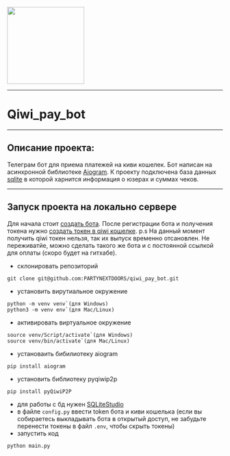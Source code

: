 <p align="left">
    
<img height="180em" src=https://i.pinimg.com/564x/5e/19/31/5e19312aa89069e9c78348e9618303fa.jpg />

</p>

____

<h1 align="left" id="macropower-title">Qiwi_pay_bot</h1>

____

## Описание проекта:
Телеграм бот для приема платежей на киви кошелек. Бот написан на асинхронной библиотеке [Aiogram](https://docs.aiogram.dev/en/latest/telegram/index.html). К проекту подключена база данных [sqlite](https://www.sqlite.org/index.html) в которой харнится информация о юзерах и суммах чеков.

____

## Запуск проекта на локально сервере
Для начала стоит [создать бота](https://chatlabs.ru/botfather-instrukcziya-komandy-nastrojki/). После регистрации бота и получения токена нужно [создать токен в qiwi кошелке](https://qiwi.com/p2p-admin/api).
p.s На данный момент получить qiwi токен нельзя, так их выпуск временно отсановлен. Не переживатйе, можно сделать такого же бота и с постоянной ссылкой для оплаты (скоро будет на гитхабе).
+ склонировать репозиторий
```
git clone git@github.com:PARTYNEXTDOORS/qiwi_pay_bot.git
```
+ установить вирутиальное окружение
```
python -m venv venv`(для Windows)
python3 -m venv env`(для Mac/Linux)
```
+ активировать виртуальное окружение
```
source venv/Script/activate`(для Windows)
source venv/bin/activate`(для Mac/Linux)
```
+ установаить бибилиотеку aiogram
```
pip install aiogram
```
+ установить библиотеку pyqiwip2p
```
pip install pyQiwiP2P
```
+ для работы с бд нужен [SQLiteStudio](https://sqlitestudio.pl/)
+ в файле `config.py` ввести token бота и киви кошелька (если вы собираетесь выкладывать бота в открытый доступ, не забудьте перенести токены в файл `.env`, чтобы скрыть токены)
+ запустить код
```
python main.py
```
